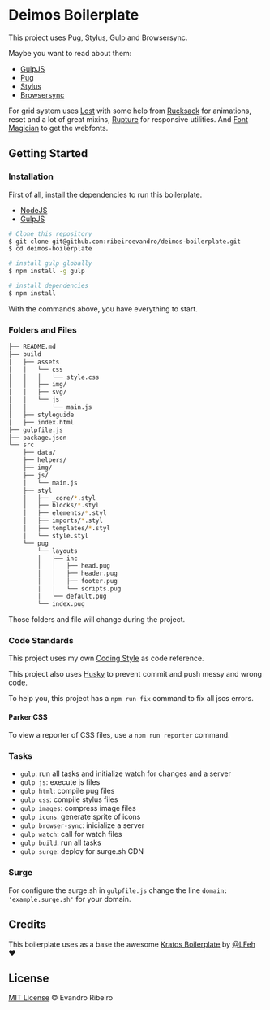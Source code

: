 # Deimos Boilerplate

This project uses Pug, Stylus, Gulp and Browsersync.

Maybe you want to read about them:
- [GulpJS](http://gulpjs.com/)
- [Pug](https://github.com/pugjs/pug)
- [Stylus](http://learnboost.github.io/stylus/)
- [Browsersync](https://www.browsersync.io/)

For grid system uses [Lost](https://github.com/peterramsing/lost) with some help from [Rucksack](http://simplaio.github.io/rucksack/) for animations, reset and a lot of great mixins, [Rupture](https://github.com/jenius/rupture) for responsive utilities. And [Font Magician](https://github.com/jonathantneal/postcss-font-magician/) to get the webfonts.


## Getting Started

### Installation

First of all, install the dependencies to run this boilerplate.

- [NodeJS](http://nodejs.org/)
- [GulpJS](http://gulpjs.com/)


```sh
# Clone this repository
$ git clone git@github.com:ribeiroevandro/deimos-boilerplate.git
$ cd deimos-boilerplate

# install gulp globally
$ npm install -g gulp

# install dependencies
$ npm install

```

With the commands above, you have everything to start.

### Folders and Files

```sh
├── README.md
├── build
│   ├── assets
│   │   └── css
│   │   │   └── style.css
│   │   ├── img/
│   │   ├── svg/
│   │   └── js
│   │       └── main.js
│   ├── styleguide
│   ├── index.html
├── gulpfile.js
├── package.json
└── src
    ├── data/
    ├── helpers/
    ├── img/
    ├── js/
    │   └── main.js
    ├── styl
    │   ├── _core/*.styl
    │   ├── blocks/*.styl
    │   ├── elements/*.styl
    │   ├── imports/*.styl
    │   ├── templates/*.styl
    │   └── style.styl
    └── pug
        └── layouts
        │   ├── inc
        │   │   ├── head.pug
        │   │   ├── header.pug
        │   │   ├── footer.pug
        │   │   └── scripts.pug
        │   └── default.pug
        └── index.pug
```

Those folders and file will change during the project.


### Code Standards

This project uses my own [Coding Style](https://github.com/LFeh/coding-style) as code reference.

This project also uses [Husky](https://github.com/typicode/husky) to prevent commit and push messy and wrong code.

To help you, this project has a `npm run fix` command to fix all jscs errors.


#### Parker CSS

To view a reporter of CSS files, use a `npm run reporter` command.


### Tasks

- `gulp`: run all tasks and initialize watch for changes and a server
- `gulp js`: execute js files
- `gulp html`: compile pug files
- `gulp css`: compile stylus files
- `gulp images`: compress image files
- `gulp icons`: generate sprite of icons
- `gulp browser-sync`: inicialize a server
- `gulp watch`: call for watch files
- `gulp build`: run all tasks
- `gulp surge`: deploy for surge.sh CDN

### Surge

For configure the surge.sh in `gulpfile.js` change the line `domain: 'example.surge.sh'` for your domain.



## Credits

This boilerplate uses as a base the awesome [Kratos Boilerplate](https://github.com/LFeh/kratos-boilerplate) by [@LFeh](https://twitter.com/LFeh) :heart:


## License

[MIT License](https://ribeiroevandro.mit-license.org/) © Evandro Ribeiro
